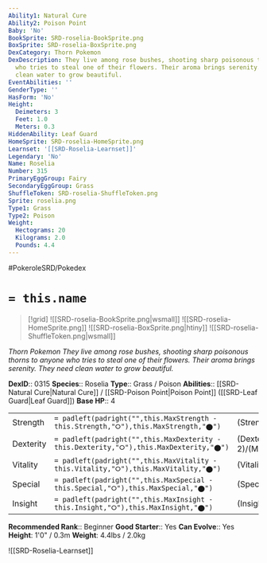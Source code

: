 ```yaml
---
Ability1: Natural Cure
Ability2: Poison Point
Baby: 'No'
BookSprite: SRD-roselia-BookSprite.png
BoxSprite: SRD-roselia-BoxSprite.png
DexCategory: Thorn Pokemon
DexDescription: They live among rose bushes, shooting sharp poisonous thorns to anyone
  who tries to steal one of their flowers. Their aroma brings serenity. They need
  clean water to grow beautiful.
EventAbilities: ''
GenderType: ''
HasForm: 'No'
Height:
  Deimeters: 3
  Feet: 1.0
  Meters: 0.3
HiddenAbility: Leaf Guard
HomeSprite: SRD-roselia-HomeSprite.png
Learnset: '[[SRD-Roselia-Learnset]]'
Legendary: 'No'
Name: Roselia
Number: 315
PrimaryEggGroup: Fairy
SecondaryEggGroup: Grass
ShuffleToken: SRD-roselia-ShuffleToken.png
Sprite: roselia.png
Type1: Grass
Type2: Poison
Weight:
  Hectograms: 20
  Kilograms: 2.0
  Pounds: 4.4
---
```


#PokeroleSRD/Pokedex

# `= this.name`

> [!grid]
> ![[SRD-roselia-BookSprite.png|wsmall]]
> ![[SRD-roselia-HomeSprite.png]]
> ![[SRD-roselia-BoxSprite.png|htiny]]
> ![[SRD-roselia-ShuffleToken.png|wsmall]]


*Thorn Pokemon*
*They live among rose bushes, shooting sharp poisonous thorns to anyone who tries to steal one of their flowers. Their aroma brings serenity. They need clean water to grow beautiful.*

**DexID**:: 0315
**Species**:: Roselia
**Type**:: Grass / Poison
**Abilities**:: [[SRD-Natural Cure|Natural Cure]] / [[SRD-Poison Point|Poison Point]] ([[SRD-Leaf Guard|Leaf Guard]])
**Base HP**:: 4

|           |                                                                                        |                                          |
| --------- | -------------------------------------------------------------------------------------- | ---------------------------------------- |
| Strength  | `= padleft(padright("",this.MaxStrength - this.Strength,"⭘"),this.MaxStrength,"⬤")`    | (Strength::2)/(MaxStrength::4)   |
| Dexterity | `= padleft(padright("",this.MaxDexterity - this.Dexterity,"⭘"),this.MaxDexterity,"⬤")` | (Dexterity:: 2)/(MaxDexterity::4) |
| Vitality  | `= padleft(padright("",this.MaxVitality - this.Vitality,"⭘"),this.MaxVitality,"⬤")`    | (Vitality::2)/(MaxVitality::4)   |
| Special   | `= padleft(padright("",this.MaxSpecial - this.Special,"⭘"),this.MaxSpecial,"⬤")`       | (Special::3)/(MaxSpecial::6)     |
| Insight   | `= padleft(padright("",this.MaxInsight - this.Insight,"⭘"),this.MaxInsight,"⬤")`       | (Insight::2)/(MaxInsight::5)     |


**Recommended Rank**:: Beginner
**Good Starter**:: Yes
**Can Evolve**:: Yes
**Height**: 1'0" / 0.3m
**Weight**: 4.4lbs / 2.0kg

![[SRD-Roselia-Learnset]]